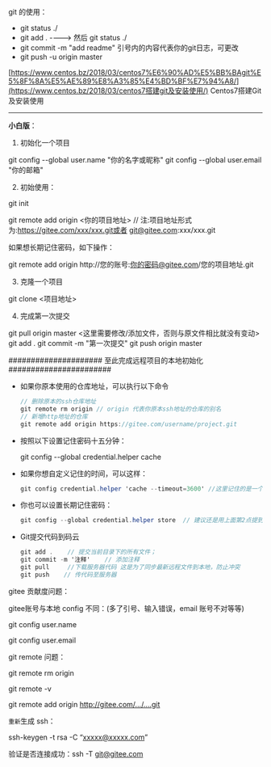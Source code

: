git 的使用：

- git status ./
- git add .    ---->    然后 git status ./
- git commit -m "add readme"    引号内的内容代表你的git日志，可更改
- git push -u origin master



[https://www.centos.bz/2018/03/centos7%E6%90%AD%E5%BB%BAgit%E5%8F%8A%E5%AE%89%E8%A3%85%E4%BD%BF%E7%94%A8/](https://www.centos.bz/2018/03/centos7搭建git及安装使用/)   Centos7搭建Git及安装使用



---



**小白版**：

1. 初始化一个项目

git config --global user.name "你的名字或昵称"
git config --global user.email "你的邮箱"

2. 初始使用：

git init 

git remote add origin <你的项目地址> // 注:项目地址形式为:https://gitee.com/xxx/xxx.git或者 git@gitee.com:xxx/xxx.git

如果想长期记住密码，如下操作：

git remote add origin http://您的账号:你的密码@gitee.com/您的项目地址.git

3. 克隆一个项目

git clone <项目地址>

4. 完成第一次提交

git pull origin master
<这里需要修改/添加文件，否则与原文件相比就没有变动>
git add .
git commit -m "第一次提交"
git push origin master

##################### 至此完成远程项目的本地初始化 #######################

* 如果你原本使用的仓库地址，可以执行以下命令

  ```csharp
  // 删除原本的ssh仓库地址
  git remote rm origin // origin 代表你原本ssh地址的仓库的别名
  // 新增http地址的仓库
  git remote add origin https://gitee.com/username/project.git
  ```

- 按照以下设置记住密码十五分钟：

  git config --global credential.helper cache

- 如果你想自定义记住的时间，可以这样：	

  ```csharp
  git config credential.helper 'cache --timeout=3600' //这里记住的是一个小时，如需其他时间，请修改3600为你想修改的时间，单位是秒
  ```

- 你也可以设置长期记住密码：

  ```csharp
  git config --global credential.helper store  // 建议还是用上面第2点提到的记住密码方式，方便多项目操作
  ```

- Git提交代码到码云

  ```csharp
  git add .    // 提交当前目录下的所有文件；
  git commit -m '注释'    // 添加注释
  git pull     //下载服务器代码 这是为了同步最新远程文件到本地，防止冲突
  git push    // 传代码至服务器
  ```







gitee 贡献度问题：

gitee账号与本地 config 不同：(多了引号、输入错误，email 账号不对等等)

git config user.name

git config user.email



git remote 问题：

git remote rm origin 

git remote -v

git remote add origin http://gitee.com/.../....git



`重新`生成 ssh：

ssh-keygen -t rsa -C “xxxxx@xxxxx.com”

验证是否连接成功：ssh -T git@gitee.com